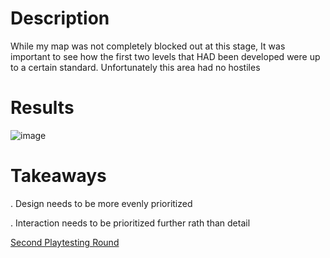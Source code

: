 # Description

While my map was not completely blocked out at this stage, It was important to see how the first two levels that HAD been developed were up to a certain standard. Unfortunately this area had no hostiles

# Results

![image](https://github.com/user-attachments/assets/6533cf5c-d66e-4cc2-8623-a776afaa9b5c)

# Takeaways

. Design needs to be more evenly prioritized

. Interaction needs to be prioritized further rath than detail

[Second Playtesting Round](playtest2.md)

